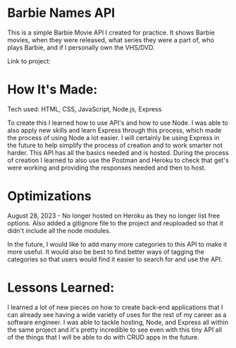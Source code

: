 # Barbie Names API

This is a simple Barbie Movie API I created for practice. It shows Barbie movies, when they were released, what series they were a part of, who plays Barbie, and if I personally own the VHS/DVD.

Link to project:

# How It's Made:

Tech used: HTML, CSS, JavaScript, Node.js, Express

To create this I learned how to use API's and how to use Node. I was able to also apply new skills and learn Express through this process, which made the process of using Node a lot easier. I will certainly be using Express in the future to help simplify the process of creation and to work smarter not harder. This API has all the basics needed and is hosted. During the process of creation I learned to also use the Postman and Heroku to check that get's were working and providing the responses needed and then to host.

# Optimizations

August 28, 2023 - No longer hosted on Heroku as they no longer list free options. Also added a gitignore file to the project and reuploaded so that it didn't include all the node modules.

In the future, I would like to add many more categories to this API to make it more useful. It would also be best to find better ways of tagging the categories so that users would find it easier to search for and use the API.

# Lessons Learned:

I learned a lot of new pieces on how to create back-end applications that I can already see having a wide variety of uses for the rest of my career as a software engineer. I was able to tackle hosting, Node, and Express all within the same project and it's pretty incredible to see even with this tiny API all of the things that I will be able to do with CRUD apps in the future.
